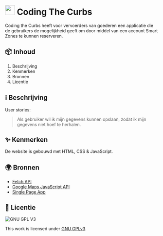 # <img src="https://user-images.githubusercontent.com/47314813/208091687-3b01e8af-a2cd-43f0-8a6a-4e69ae3ca5f0.png" height="32px"> Coding The Curbs

Coding the Curbs heeft voor vervoerders van goederen een applicatie die de gebruikers de mogelijkheid geeft om door middel van een account Smart Zones te kunnen reserveren.

## 📦 Inhoud
1. Beschrijving
2. Kenmerken
3. Bronnen
4. Licentie

## ℹ️ Beschrijving
User stories:
> Als gebruiker wil ik mijn gegevens kunnen opslaan, zodat ik mijn gegevens niet hoef te herhalen.

## ✨ Kenmerken
De website is gebouwd met HTML, CSS & JavaScript.



## 🌍 Bronnen
- [Fetch API](https://developer.mozilla.org/en-US/docs/Web/API/Fetch_API/Using_Fetch)
- [Google Maps JavaScript API](https://developers.google.com/maps/documentation/javascript/overview)
- [Single Page App](https://dev.to/thedevdrawer/single-page-application-routing-using-hash-or-url-9jh)

## 🪪 Licentie

![GNU GPL V3](https://www.gnu.org/graphics/gplv3-127x51.png)

This work is licensed under [GNU GPLv3](./LICENSE).
